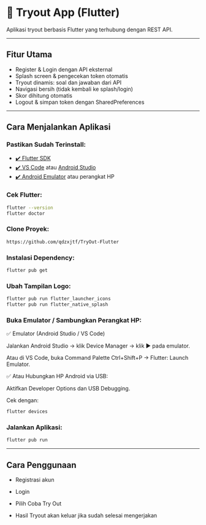 # 📱 Tryout App (Flutter)

Aplikasi tryout berbasis Flutter yang terhubung dengan REST API.

---

## Fitur Utama

- Register & Login dengan API eksternal
- Splash screen & pengecekan token otomatis
- Tryout dinamis: soal dan jawaban dari API
- Navigasi bersih (tidak kembali ke splash/login)
- Skor dihitung otomatis
- Logout & simpan token dengan SharedPreferences

---

## Cara Menjalankan Aplikasi

### Pastikan Sudah Terinstall:

- [✔️ Flutter SDK](https://docs.flutter.dev/get-started/install)
- [✔️ VS Code](https://code.visualstudio.com/) atau [Android Studio](https://developer.android.com/studio)
- [✔️ Android Emulator](https://developer.android.com/studio/run/emulator) atau perangkat HP


### Cek Flutter:

```bash
flutter --version
flutter doctor
```


### Clone Proyek: 

```bash
https://github.com/qdzxjtf/TryOut-Flutter
```


### Instalasi Dependency:

```bash
flutter pub get
```


### Ubah Tampilan Logo:
```bash
flutter pub run flutter_launcher_icons
flutter pub run flutter_native_splash
```


### Buka Emulator / Sambungkan Perangkat HP:
✅ Emulator (Android Studio / VS Code)

Jalankan Android Studio → klik Device Manager → klik ▶️ pada emulator.

Atau di VS Code, buka Command Palette Ctrl+Shift+P → Flutter: Launch Emulator.

✅ Atau Hubungkan HP Android via USB:

Aktifkan Developer Options dan USB Debugging.

Cek dengan:
```bash
flutter devices
```


### Jalankan Aplikasi:
```bash
flutter pub run
```

---


## Cara Penggunaan

- Registrasi akun

- Login

- Pilih Coba Try Out

- Hasil Tryout akan keluar jika sudah selesai mengerjakan
